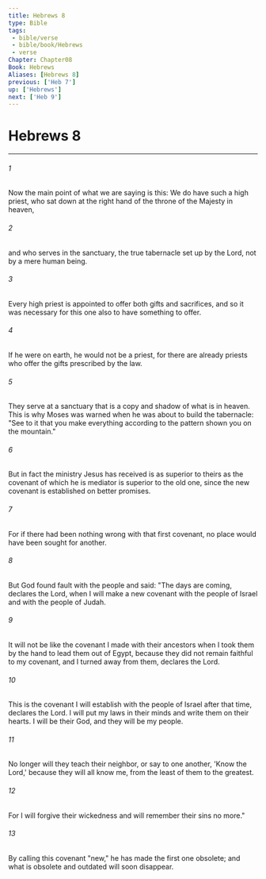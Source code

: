 ```yaml
---
title: Hebrews 8
type: Bible
tags:
 - bible/verse
 - bible/book/Hebrews
 - verse
Chapter: Chapter08
Book: Hebrews
Aliases: [Hebrews 8]
previous: ['Heb 7']
up: ['Hebrews']
next: ['Heb 9']
---
```

# Hebrews 8

***


###### 1 
Now the main point of what we are saying is this: We do have such a high priest, who sat down at the right hand of the throne of the Majesty in heaven, 

###### 2 
and who serves in the sanctuary, the true tabernacle set up by the Lord, not by a mere human being. 

###### 3 
Every high priest is appointed to offer both gifts and sacrifices, and so it was necessary for this one also to have something to offer. 

###### 4 
If he were on earth, he would not be a priest, for there are already priests who offer the gifts prescribed by the law. 

###### 5 
They serve at a sanctuary that is a copy and shadow of what is in heaven. This is why Moses was warned when he was about to build the tabernacle: "See to it that you make everything according to the pattern shown you on the mountain." 

###### 6 
But in fact the ministry Jesus has received is as superior to theirs as the covenant of which he is mediator is superior to the old one, since the new covenant is established on better promises. 

###### 7 
For if there had been nothing wrong with that first covenant, no place would have been sought for another. 

###### 8 
But God found fault with the people and said: "The days are coming, declares the Lord, when I will make a new covenant with the people of Israel and with the people of Judah. 

###### 9 
It will not be like the covenant I made with their ancestors when I took them by the hand to lead them out of Egypt, because they did not remain faithful to my covenant, and I turned away from them, declares the Lord. 

###### 10 
This is the covenant I will establish with the people of Israel after that time, declares the Lord. I will put my laws in their minds and write them on their hearts. I will be their God, and they will be my people. 

###### 11 
No longer will they teach their neighbor, or say to one another, 'Know the Lord,' because they will all know me, from the least of them to the greatest. 

###### 12 
For I will forgive their wickedness and will remember their sins no more." 

###### 13 
By calling this covenant "new," he has made the first one obsolete; and what is obsolete and outdated will soon disappear. 
